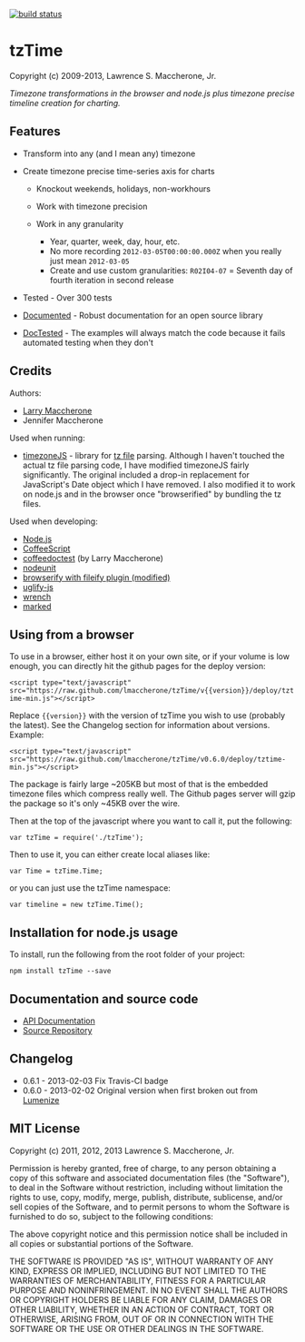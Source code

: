 [![build status](https://travis-ci.org/lmaccherone/tzTime.png?branch=master)](http://travis-ci.org/lmaccherone/tzTime)
# tzTime #

Copyright (c) 2009-2013, Lawrence S. Maccherone, Jr.

_Timezone transformations in the browser and node.js plus timezone precise timeline creation for charting._

## Features ##

* Transform into any (and I mean any) timezone
* Create timezone precise time-series axis for charts

  * Knockout weekends, holidays, non-workhours
  * Work with timezone precision
  * Work in any granularity

    * Year, quarter, week, day, hour, etc.
    * No more recording `2012-03-05T00:00:00.000Z` when you really just mean `2012-03-05`
    * Create and use custom granularities: `R02I04-07` = Seventh day of fourth iteration in second release

* Tested - Over 300 tests
* [Documented](http://lmaccherone.github.com/tzTime/docs/tztime-docs/index.html) - Robust documentation for an open source library
* [DocTested](https://github.com/lmaccherone/coffeedoctest) - The examples will always match the code because it fails automated testing
   when they don't

## Credits ##

Authors:

* [Larry Maccherone](http://maccherone.com)
* Jennifer Maccherone

Used when running:

* [timezoneJS](https://github.com/mde/timezone-js) - library for [tz file](http://www.twinsun.com/tz/tz-link.htm) parsing. Although I haven't touched the actual tz file parsing code, I have modified timezoneJS fairly significantly. The original included a drop-in replacement for JavaScript's Date object which I have removed. I also modified it to work on node.js and in the browser once "browserified" by bundling the tz files.

Used when developing:

* [Node.js](http://nodejs.org/)
* [CoffeeScript](http://coffeescript.org/)
* [coffeedoctest](https://github.com/lmaccherone/coffeedoctest) (by Larry Maccherone)
* [nodeunit](https://github.com/caolan/nodeunit)
* [browserify with fileify plugin (modified)](https://github.com/substack/node-browserify)
* [uglify-js](https://github.com/mishoo/UglifyJS)
* [wrench](https://github.com/ryanmcgrath/wrench-js)
* [marked](https://github.com/chjj/marked)

## Using from a browser ##

To use in a browser, either host it on your own site, or if your volume is low enough, you can directly hit the github pages for the deploy version:

`<script type="text/javascript" src="https://raw.github.com/lmaccherone/tzTime/v{{version}}/deploy/tztime-min.js"></script>`

Replace `{{version}}` with the version of tzTime you wish to use (probably the latest). See the Changelog section for information about versions. Example:

`<script type="text/javascript" src="https://raw.github.com/lmaccherone/tzTime/v0.6.0/deploy/tztime-min.js"></script>`

The package is fairly large ~205KB but most of that is the embedded timezone files which compress really well. The Github pages server will gzip the package so it's only ~45KB over the wire.

Then at the top of the javascript where you want to call it, put the following:

`var tzTime = require('./tzTime');`

Then to use it, you can either create local aliases like:

`var Time = tzTime.Time;`

or you can just use the tzTime namespace:

`var timeline = new tzTime.Time();`
    
## Installation for node.js usage ##

To install, run the following from the root folder of your project:

`npm install tzTime --save`

## Documentation and source code ##

* [API Documentation](http://lmaccherone.github.com/tzTime/docs/tztime-docs/index.html)
* [Source Repository](https://github.com/lmaccherone/tzTime)

## Changelog ##

* 0.6.1 - 2013-02-03 Fix Travis-CI badge
* 0.6.0 - 2013-02-02 Original version when first broken out from [Lumenize](http://lmaccherone.github.com/Lumenize)

## MIT License ##

Copyright (c) 2011, 2012, 2013 Lawrence S. Maccherone, Jr.

Permission is hereby granted, free of charge, to any person obtaining a copy of this software and associated 
documentation files (the "Software"), to deal in the Software without restriction, including without limitation 
the rights to use, copy, modify, merge, publish, distribute, sublicense, and/or sell copies of the Software, and 
to permit persons to whom the Software is furnished to do so, subject to the following conditions:

The above copyright notice and this permission notice shall be included in all copies or substantial portions of the Software.

THE SOFTWARE IS PROVIDED "AS IS", WITHOUT WARRANTY OF ANY KIND, EXPRESS OR IMPLIED, INCLUDING BUT NOT LIMITED 
TO THE WARRANTIES OF MERCHANTABILITY, FITNESS FOR A PARTICULAR PURPOSE AND NONINFRINGEMENT. IN NO EVENT SHALL 
THE AUTHORS OR COPYRIGHT HOLDERS BE LIABLE FOR ANY CLAIM, DAMAGES OR OTHER LIABILITY, WHETHER IN AN ACTION OF 
CONTRACT, TORT OR OTHERWISE, ARISING FROM, OUT OF OR IN CONNECTION WITH THE SOFTWARE OR THE USE OR OTHER DEALINGS 
IN THE SOFTWARE.





